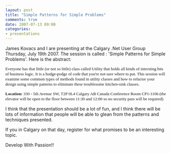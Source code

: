 ```yaml
---
layout: post
title: "Simple Patterns for Simple Problems"
comments: true
date: 2007-07-13 09:00
categories:
- presentations
---
```


James Kovacs and I are presenting at the Calgary .Net User Group Thursday, July 19th 2007. The session is called : 'Simple Patterns for Simple Problems'. Here is the abstract:<span class="Normal" id="dnn_ctr426_HtmlModule__ctl0_lblContent">

<font face="Verdana" size="2">Everyone has that little (or not so little) class called Utility that holds all kinds of intersting bits of business logic. It is a hodge-podge of code that you're not sure where to put. This session will examine some common types of methods found in utility classes and how to refactor your design using simple patterns to eliminate these troublesome kitchen-sink classes. </font>

<font face="Verdana" size="2"><strong>Location: </strong>
</font><font face="Verdana" size="2">330 - 5th Avenue SW, T2P 0L4
Calgary AB Canada
Conference Room CP1-1106
(the elevator will be open to the floor between 11:30 and 12:00 so no security pass will be required)</font>

I think that the presentation should be a lot of fun, and I think there will be lots of information that people will be able to glean from the patterns and techniques presented.

If you in Calgary on that day, register for what promises to be an interesting topic.

Develop With Passion!!</span>




